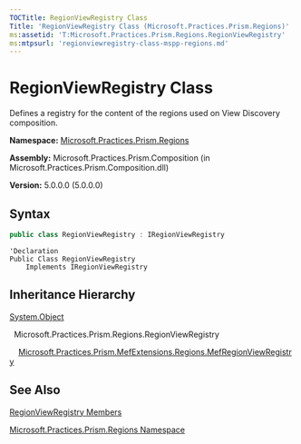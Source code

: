```yaml
---
TOCTitle: RegionViewRegistry Class
Title: 'RegionViewRegistry Class (Microsoft.Practices.Prism.Regions)'
ms:assetid: 'T:Microsoft.Practices.Prism.Regions.RegionViewRegistry'
ms:mtpsurl: 'regionviewregistry-class-mspp-regions.md'
---
```


# RegionViewRegistry Class

Defines a registry for the content of the regions used on View Discovery composition.

**Namespace:** [Microsoft.Practices.Prism.Regions](mspp-regions-namespace)

**Assembly:** Microsoft.Practices.Prism.Composition (in Microsoft.Practices.Prism.Composition.dll)

**Version:** 5.0.0.0 (5.0.0.0)
## Syntax

```C#
public class RegionViewRegistry : IRegionViewRegistry
```
```VB
'Declaration
Public Class RegionViewRegistry
	Implements IRegionViewRegistry
```

## Inheritance Hierarchy

<span id="familyToggle"></span>[System.Object](http://msdn.microsoft.com/en-us/library/e5kfa45b)

  Microsoft.Practices.Prism.Regions.RegionViewRegistry
  
    [Microsoft.Practices.Prism.MefExtensions.Regions.MefRegionViewRegistry](mefregionviewregistry-class-mspp-mefextensions-regions)

## See Also
[RegionViewRegistry Members](regionviewregistry-members-mspp-regions)

[Microsoft.Practices.Prism.Regions Namespace](mspp-regions-namespace)

